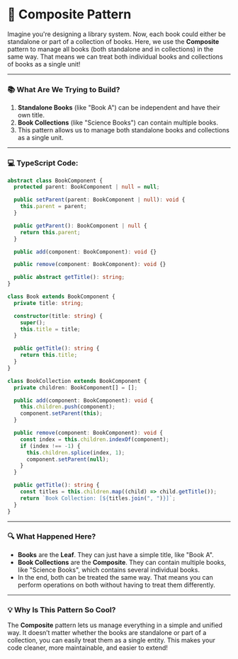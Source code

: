 # 🧩 **Composite Pattern**

Imagine you're designing a library system. Now, each book could either be standalone or part of a collection of books. Here, we use the **Composite** pattern to manage all books (both standalone and in collections) in the same way. That means we can treat both individual books and collections of books as a single unit!

---

### 📚 **What Are We Trying to Build?**

1. **Standalone Books** (like "Book A") can be independent and have their own title.
2. **Book Collections** (like "Science Books") can contain multiple books.
3. This pattern allows us to manage both standalone books and collections as a single unit.

---

### 💻 **TypeScript Code:**

```typescript
abstract class BookComponent {
  protected parent: BookComponent | null = null;

  public setParent(parent: BookComponent | null): void {
    this.parent = parent;
  }

  public getParent(): BookComponent | null {
    return this.parent;
  }

  public add(component: BookComponent): void {}

  public remove(component: BookComponent): void {}

  public abstract getTitle(): string;
}

class Book extends BookComponent {
  private title: string;

  constructor(title: string) {
    super();
    this.title = title;
  }

  public getTitle(): string {
    return this.title;
  }
}

class BookCollection extends BookComponent {
  private children: BookComponent[] = [];

  public add(component: BookComponent): void {
    this.children.push(component);
    component.setParent(this);
  }

  public remove(component: BookComponent): void {
    const index = this.children.indexOf(component);
    if (index !== -1) {
      this.children.splice(index, 1);
      component.setParent(null);
    }
  }

  public getTitle(): string {
    const titles = this.children.map((child) => child.getTitle());
    return `Book Collection: [${titles.join(", ")}]`;
  }
}
```

---

### 🔍 **What Happened Here?**

- **Books** are the **Leaf**. They can just have a simple title, like "Book A".
- **Book Collections** are the **Composite**. They can contain multiple books, like "Science Books", which contains several individual books.
- In the end, both can be treated the same way. That means you can perform operations on both without having to treat them differently.

---

### 💡 **Why Is This Pattern So Cool?**

The **Composite** pattern lets us manage everything in a simple and unified way. It doesn’t matter whether the books are standalone or part of a collection, you can easily treat them as a single entity. This makes your code cleaner, more maintainable, and easier to extend!
